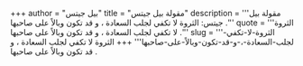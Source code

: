 +++
author = "بيل جيتس"
title = "مقولة بيل جيتس"
description = '''مقولة بيل جيتس: الثروة لا تكفي لجلب السعادة ، و قد تكون وبالاً على صاحبها .'''
quote = '''الثروة لا تكفي لجلب السعادة ، و قد تكون وبالاً على صاحبها .'''
slug = '''الثروة-لا-تكفي-لجلب-السعادة-،-و-قد-تكون-وبالاً-على-صاحبها'''
+++
الثروة لا تكفي لجلب السعادة ، و قد تكون وبالاً على صاحبها .
